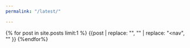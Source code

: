```yaml
---
permalink: "/latest/"

---
```


{% for post in site.posts limit:1 %}
  {{post | replace: "<!doctype html>", "" | replace: "\<nav", "" }}
{%endfor%}
